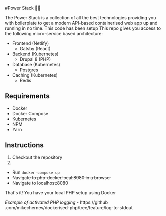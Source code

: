 #Power Stack 🔌🥞

The Power Stack is a collection of all the best technologies providing you 
with boilerplate to get a modern API-based containerised web app up and 
running in no time. This code has been setup  This repo gives you access to the 
following micro-service based architecture:

- Frontend (Netlify)
  - Gatsby (React)
- Backend (Kubernetes)
  - Drupal 8 (PHP)
- Database (Kubernetes)
  - Postgres
- Caching (Kubernetes)
  - Redis

## Requirements

- Docker
- Docker Compose
- Kubernetes
- NPM
- Yarn

## Instructions
1. Checkout the repository
2. 
* Run `docker-compose up`
* ~~Navigate to php-docker.local:8080 in a browser~~
* Navigate to localhost:8080

That's it! You have your local PHP setup using Docker

*Example of activated PHP logging* - https://github
.com/mikechernev/dockerised-php/tree/feature/log-to-stdout